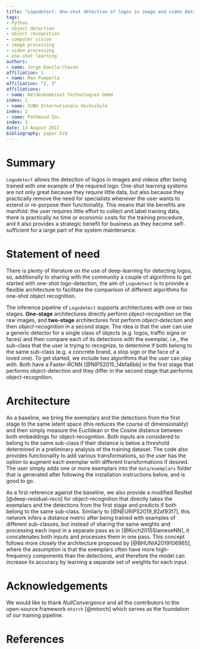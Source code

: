 ```yaml
---
title: "Logodetect: One-shot detection of logos in image and video data"
tags:
- Python
- object detection
- object recognition
- computer vision
- image processing
- video processing
- one-shot learning
authors:
- name: Jorge Davila-Chacon
affiliation: 1
- name: Max Pumperla
affiliation: "2, 3"
affiliations:
- name: Heldenkombinat Technologies GmbH
index: 1
- name: IUBH Internationale Hochschule
index: 2
- name: Pathmind Inc.
index: 3
date: 13 August 2017
bibliography: paper.bib
---
```


# Summary

`Logodetect` allows the detection of logos in images and videos after being trained with one example of the required logo.
One-shot learning systems are not only great because they require little data, but also because they practically remove the need for specialists whenever the user wants to extend or re-purpose their functionality.
This means that the benefits are manifold: the user requires little effort to collect and label training data, there is practically no time or economic costs for the training procedure, and it also provides a strategic benefit for business as they become self-sufficient for a large part of the system maintenance.

# Statement of need

There is plenty of literature on the use of deep-learning for detecting logos, so, additionally to sharing with the community a couple of algorithms to get started with one-shot logo-detection, the aim of `Logodetect` is to provide a flexible architecture to facilitate the comparison of different algorithms for one-shot object recognition.

The inference pipeline of `Logodetect` supports architectures with one or two stages. **One-stage** architectures directly perform _object-recognition_ on the raw images, and **two-stage** architectures first perform _object-detection_ and then _object-recognition_ in a second stage.
The idea is that the user can use a generic detector for a single class of objects (e.g. logos, traffic signs or faces) and then compare each of its detections with the exemplar, i.e., the sub-class that the user is trying to recognize, to determine if both belong to the same sub-class (e.g. a concrete brand, a stop sign or the face of a loved one).
To get started, we include two algorithms that the user can play with. Both have a Faster-RCNN [@NIPS2015_14bfa6bb] in the first stage that performs object-detection and they differ in the second stage that performs object-recognition.

# Architecture

As a baseline, we bring the exemplars and the detections from the first stage to the same latent space (this reduces the course of dimensionality) and then simply measure the Euclidean or the Cosine distance between both embeddings for object-recognition. Both inputs are considered to belong to the same sub-class if their distance is below a threshold determined in a preliminary analysis of the training dataset.
The code also provides functionality to add various transformations, so the user has the option to augment each exemplar with different transformations if desired. The user simply adds one or more exemplars into the `data/exemplars` folder that is generated after following the installation instructions below, and is good to go.

As a first reference against the baseline, we also provide a modified ResNet [@deep-residual-reco] for object-recognition that directly takes the exemplars and the detections from the first stage and predicts if both belong to the same sub-class. Similarly to [@NEURIPS2019_92af93f7], this network infers a distance metric after being trained with examples of different sub-classes, but instead of sharing the same weights and processing each input in a separate pass as in [@Koch2015SiameseNN], it concatenates both inputs and processes them in one pass.
This concept follows more closely the architecture proposed by [@BHUNIA2019106965], where the assumption is that the exemplars often have more high-frequency components than the detections, and therefore the model can increase its accuracy by learning a separate set of weights for each input.

# Acknowledgements

We would like to thank _NullConvergence_ and all the contributors to the open-source framework `mtorch` [@mtorch] which serves as the foundation of our training pipeline.

# References

